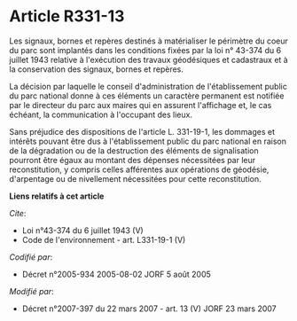 # Article R331-13

Les signaux, bornes et repères destinés à matérialiser le périmètre du coeur du parc sont implantés dans les conditions
fixées par la loi n° 43-374 du 6 juillet 1943 relative à l'exécution des travaux géodésiques et cadastraux et à la
conservation des signaux, bornes et repères. 

La décision par laquelle le conseil d'administration de l'établissement public du parc national donne à ces éléments un
caractère permanent est notifiée par le directeur du parc aux maires qui en assurent l'affichage et, le cas échéant, la
communication à l'occupant des lieux. 

Sans préjudice des dispositions de l'article L. 331-19-1, les dommages et intérêts pouvant être dus à l'établissement public
du parc national en raison de la dégradation ou de la destruction des éléments de signalisation pourront être égaux au
montant des dépenses nécessitées par leur reconstitution, y compris celles afférentes aux opérations de géodésie, d'arpentage
ou de nivellement nécessitées pour cette reconstitution.

**Liens relatifs à cet article**

_Cite_:

  - Loi n°43-374 du 6 juillet 1943 (V)
  - Code de l'environnement - art. L331-19-1 (V)

_Codifié par_:

  - Décret n°2005-934 2005-08-02 JORF 5 août 2005

_Modifié par_:

  - Décret n°2007-397 du 22 mars 2007 - art. 13 (V) JORF 23 mars 2007
